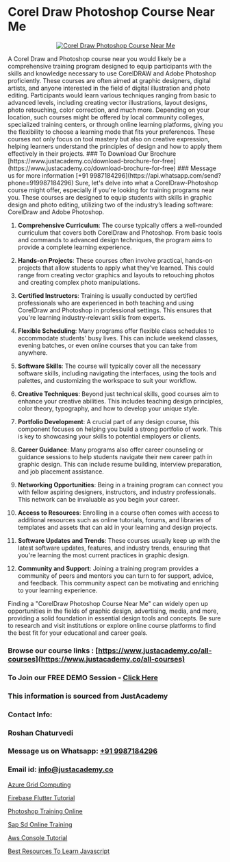 # Corel Draw Photoshop Course Near Me

<p align="center">
  <a href="https://justacademy.co/course-detail/photoshop-training">
    <img src="https://justacademy.co/storage2/course_image/1676637576_course_image.webp" alt="Corel Draw Photoshop Course Near Me">
  </a>
</p>
A Corel Draw and Photoshop course near you would likely be a comprehensive training program designed to equip participants with the skills and knowledge necessary to use CorelDRAW and Adobe Photoshop proficiently. These courses are often aimed at graphic designers, digital artists, and anyone interested in the field of digital illustration and photo editing. Participants would learn various techniques ranging from basic to advanced levels, including creating vector illustrations, layout designs, photo retouching, color correction, and much more. Depending on your location, such courses might be offered by local community colleges, specialized training centers, or through online learning platforms, giving you the flexibility to choose a learning mode that fits your preferences. These courses not only focus on tool mastery but also on creative expression, helping learners understand the principles of design and how to apply them effectively in their projects.
### To Download Our Brochure [https://www.justacademy.co/download-brochure-for-free](https://www.justacademy.co/download-brochure-for-free)
### Message us for more information [+91 9987184296](https://api.whatsapp.com/send?phone=919987184296)
Sure, let's delve into what a CorelDraw-Photoshop course might offer, especially if you're looking for training programs near you. These courses are designed to equip students with skills in graphic design and photo editing, utilizing two of the industry’s leading software: CorelDraw and Adobe Photoshop.

1) **Comprehensive Curriculum**: The course typically offers a well-rounded curriculum that covers both CorelDraw and Photoshop. From basic tools and commands to advanced design techniques, the program aims to provide a complete learning experience.

2) **Hands-on Projects**: These courses often involve practical, hands-on projects that allow students to apply what they’ve learned. This could range from creating vector graphics and layouts to retouching photos and creating complex photo manipulations.

3) **Certified Instructors**: Training is usually conducted by certified professionals who are experienced in both teaching and using CorelDraw and Photoshop in professional settings. This ensures that you're learning industry-relevant skills from experts.

4) **Flexible Scheduling**: Many programs offer flexible class schedules to accommodate students' busy lives. This can include weekend classes, evening batches, or even online courses that you can take from anywhere.

5) **Software Skills**: The course will typically cover all the necessary software skills, including navigating the interfaces, using the tools and palettes, and customizing the workspace to suit your workflow.

6) **Creative Techniques**: Beyond just technical skills, good courses aim to enhance your creative abilities. This includes teaching design principles, color theory, typography, and how to develop your unique style.

7) **Portfolio Development**: A crucial part of any design course, this component focuses on helping you build a strong portfolio of work. This is key to showcasing your skills to potential employers or clients.

8) **Career Guidance**: Many programs also offer career counseling or guidance sessions to help students navigate their new career path in graphic design. This can include resume building, interview preparation, and job placement assistance.

9) **Networking Opportunities**: Being in a training program can connect you with fellow aspiring designers, instructors, and industry professionals. This network can be invaluable as you begin your career.

10) **Access to Resources**: Enrolling in a course often comes with access to additional resources such as online tutorials, forums, and libraries of templates and assets that can aid in your learning and design projects.

11) **Software Updates and Trends**: These courses usually keep up with the latest software updates, features, and industry trends, ensuring that you're learning the most current practices in graphic design.

12) **Community and Support**: Joining a training program provides a community of peers and mentors you can turn to for support, advice, and feedback. This community aspect can be motivating and enriching to your learning experience.

Finding a "CorelDraw Photoshop Course Near Me" can widely open up opportunities in the fields of graphic design, advertising, media, and more, providing a solid foundation in essential design tools and concepts. Be sure to research and visit institutions or explore online course platforms to find the best fit for your educational and career goals.

### Browse our course links : [https://www.justacademy.co/all-courses](https://www.justacademy.co/all-courses) 
### To Join our FREE DEMO Session - [Click Here](https://www.justacademy.co/register-for-course-demo)


### This information is sourced from JustAcademy
### Contact Info:
### Roshan Chaturvedi
### Message us on Whatsapp: [+91 9987184296](https://api.whatsapp.com/send?phone=919987184296)
### Email id: [info@justacademy.co](mailto:info@justacademy.co)
                
[Azure Grid Computing](https://www.linkedin.com/pulse/azure-grid-computing-justacademy-mumbai-rbmec?trackingId=hZazMlcxakJ7rEBqNTVmHw%3D%3D&lipi=urn%3Ali%3Apage%3Ad_flagship3_showcase_admin%3B%2Fp6Xeq9yQHuq%2BIOH7VpqxQ%3D%3D)

[Firebase Flutter Tutorial](https://www.linkedin.com/pulse/firebase-flutter-tutorial-justacademy-delhi-it0mc/)

[Photoshop Training Online](https://medium.com/@mahi3106/photoshop-training-online-716307834fbf)

[Sap Sd Online Training](https://medium.com/@prempja40/sap-sd-online-training-030e255c52d2)

[Aws Console Tutorial](https://justacademyin.github.io/justacademy/aws-console-tutorial)

[Best Resources To Learn Javascript](https://justacademyin.github.io/justacademy/best-resources-to-learn-javascript)

